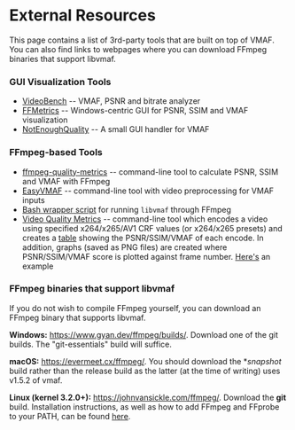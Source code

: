 External Resources
===================

This page contains a list of 3rd-party tools that are built on top of VMAF. You can also find links to webpages where you can download FFmpeg binaries that support libvmaf.

### GUI Visualization Tools

- [VideoBench](https://github.com/JNoDuq/videobench) -- VMAF, PSNR and bitrate analyzer
- [FFMetrics](https://github.com/fifonik/FFMetrics) -- Windows-centric GUI for PSNR, SSIM and VMAF visualization
- [NotEnoughQuality](https://github.com/Alkl58/NotEnoughQuality) -- A small GUI handler for VMAF

### FFmpeg-based Tools

- [ffmpeg-quality-metrics](https://github.com/slhck/ffmpeg-quality-metrics) -- command-line tool to calculate PSNR, SSIM and VMAF with FFmpeg
- [EasyVMAF](https://github.com/gdavila/easyVmaf) -- command-line tool with video preprocessing for VMAF inputs
- [Bash wrapper script](https://gist.github.com/Audition-CSBlock/bef34e553132efad883c0f128c46d638) for running `libvmaf` through FFmpeg
- [Video Quality Metrics](https://github.com/BassThatHertz/video-quality-metrics) -- command-line tool which encodes a video using specified x264/x265/AV1 CRF values (or x264/x265 presets) and creates a [table](https://github.com/BassThatHertz/video-quality-metrics#example-table) showing the PSNR/SSIM/VMAF of each encode. In addition, graphs (saved as PNG files) are created where PSNR/SSIM/VMAF score is plotted against frame number. [Here's](https://github.com/BassThatHertz/video-quality-metrics/blob/master/CRF%2023.png) an example

### FFmpeg binaries that support libvmaf
If you do not wish to compile FFmpeg yourself, you can download an FFmpeg binary that supports libvmaf.

**Windows:** https://www.gyan.dev/ffmpeg/builds/. Download one of the git builds. The "git-essentials" build will suffice.

**macOS:** https://evermeet.cx/ffmpeg/. You should download the **snapshot* build rather than the release build as the latter (at the time of writing) uses v1.5.2 of vmaf.

**Linux (kernel 3.2.0+):** https://johnvansickle.com/ffmpeg/. Download the **git** build. Installation instructions, as well as how to add FFmpeg and FFprobe to your PATH, can be found [here](https://www.johnvansickle.com/ffmpeg/faq/).
